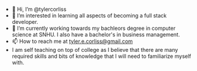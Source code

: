- 👋 Hi, I’m @tylercorliss
- 👀 I’m interested in learning all aspects of becoming a full stack developer. 
- 🌱 I’m currently working towards my bachleors degree in computer science at SNHU. I also have a bachelor's in business management. 
- 📫 How to reach me at tyler.e.corliss@gmail.com
- I am self teaching on top of college as I believe that there are many required skills and bits of knowledge that I will need to familiarize myself with. 


